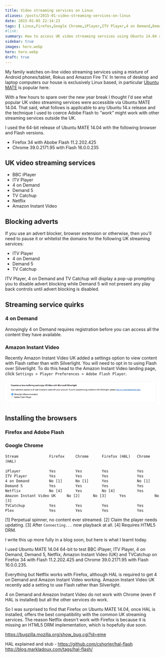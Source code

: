 ```yaml
---
title: Video streaming services on Linux
aliases: /posts/2015-01-video-streaming-services-on-linux
date: 2015-01-05 22:14:23
tags: [ Linux,Firefox,Google Chrome,iPlayer,ITV Player,4 on Demand,Demand 5,Amazon Instant Video,Netflix,TVCatchup,Plex,draft ]
#link:
summary: How to access UK video streaming services using Ubuntu 14.04 and 14.10.
sidebar: true
images: hero.webp
hero: hero.webp
draft: true
---
```


My family watches on-line video streaming services using a mixture of Android
phones/tablet, Rokus and Amazon Fire TV. In terms of desktop and laptop computers
our house is exclusively Linux based, in particular [Ubuntu MATE](https://ubuntu-mate.org)
is popular here.

With a few hours to spare over the new year break I thought I'd see what popular
UK video streaming services were accessible via Ubuntu MATE 14.04. That said,
what follows is applicable to any Ubuntu 14.x release and the technique I used
to coerce Adobe Flash to *"work"* might work with other streaming services
outside the UK.

I used the 64-bit release of Ubuntu MATE 14.04 with the following browser and
Flash versions.

  * Firefox 34 with Abobe Flash 11.2.202.425
  * Chrome 39.0.2171.95 with Flash 16.0.0.235

## UK video streaming services

  * BBC iPlayer
  * ITV Player
  * 4 on Demand
  * Demand 5
  * TV Catchup
  * Netflix
  * Amazon Instant Video

## Blocking adverts

If you use an advert blocker, browser extension or otherwise, then you'll need
to pause it or whitelist the domains for the following UK streaming services:

  * ITV Player
  * 4 on Demand
  * Demand 5
  * TV Catchup

ITV Player, 4 on Demand and TV Catchup will display a pop-up prompting you to
disable advert blocking while Demand 5 will not present any play back controls
until advert blocking is disabled.

## Streaming service quirks

### 4 on Demand

Annoyingly 4 on Demand requires registration before you can access all the
content they have available.

### Amazon Instant Video

Recently Amazon Instant Video UK added a settings option to view content with
Flash rather than with Silverlight. You will need to opt in to using Flash over
Silverlight. To do this head to the Amazon Instant Video landing page, click
`Settings > Player Preferences > Adobe Flash Player`.

![Amazon Instant Video Flash Playback](amazon-instant-video-flash.png "Enable Flash Playback on Amazon Instant Video")

## Installing the browsers

### Firefox and Adobe Flash

### Google Chrome

```text
Stream				Firefox		Chrome		Firefox (HAL)	Chrome (HAL)

iPlayer				Yes			Yes			Yes				Yes
ITV Player			Yes			Yes			Yes				Yes
4 on Demand			No [1]		No [1]		Yes				No [1]
Demand 5			Yes			Yes     	Yes				Yes
Netflix				No [4]		Yes			No [4]			Yes
Amazon Instant Video UK		No [2]		No [3]		Yes				No [3]
TVCatchup       	Yes			Yes			Yes				Yes
Plex				Yes			Yes			Yes				Yes
```

[1] Perpetual spinner, no content ever streamed.
[2] Claim the player needs updating.
[3] After `Connecting...` now playback at all.
[4] Requires HTML5 DRM.


I write this up more fully in a blog soon, but here is what I learnt today.

I used Ubuntu MATE 14.04 64-bit to test BBC iPlayer, ITV Player, 4 on Demand, Demand 5, Netflix, Amazon Instant Video (UK) and TVCatchup on Firefox 34 with Flash 11.2.202.425 and Chrome 39.0.2171.95 with Flash 16.0.0.235.

Everything but Netflix works with Firefox, although HAL is required to get 4 on Demand and Amazon Instant Video working. Amazon Instant Video UK recently add a setting to use  Flash rather than Silverlight.

4 on Demand and Amazon Instant Video do not work with Chrome (even if HAL is installed) but all the other services do work.

So I was surprised to find that Firefox on Ubuntu MATE 14.04, once HAL is installed, offers the best compatibility with the common UK streaming services. The reason Netflix doesn't work with Firefox is because it is missing an HTML5 DRM implementation, which is hopefully due soon.﻿


https://bugzilla.mozilla.org/show_bug.cgi?id=eme

HAL explained and stub - https://github.com/cshorler/hal-flash
http://blog.markladoux.com/tags/hal-flash/
